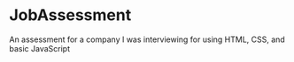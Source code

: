 # JobAssessment
An assessment for a company I was interviewing for using HTML, CSS, and basic JavaScript

